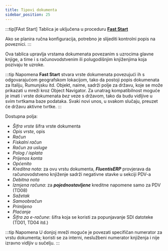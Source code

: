 ```yaml
---
title: Tipovi dokumenta
sidebar_position: 25
---
```


:::tip[FAst Start]
Tablica je uključena u proceduru [**Fast Start**](/docs/guide/fast-start)

Ako se planira ručna konfiguracija, potrebno je slijediti kontrolni popis na poveznici.
:::

Ova tablica upravlja vrstama dokumenata povezanim s uzrocima glavne knjige, a time i s računovodstvenim ili polugodišnjim knjiženjima koja pozivaju te uzroke.

:::tip Napomena
**Fast Start** stvara vrste dokumenata povezujući ih s odgovarajućom geografskom lokacijom, tako da postoji popis dokumenata za Italiju, Rumunjsku itd.
Objekt, naime, sadrži polje za državu, koje se može prikazati u mreži kroz Object Navigator. Za unatrag kompatibilnost moguće je imati i vrste dokumenata *bez* veze s državom, tako da budu vidljive u svim tvrtkama baze podataka.
Svaki novi unos, u svakom slučaju, preuzet će državu aktivne tvrtke.
:::

Dostupna polja:
- *Šifra vrste* šifra vrste dokumenta
- *Opis vrste*, opis
- *Račun*
- *Fiskalni račun*
- *Račun za usluge*
- *Polog / isplata*
- *Prijenos konta*
- *Općenito*
- *Kreditna nota*: za ovu vrstu dokumenta, ***FluentisERP*** provjerava da računovodstveno knjiženje sadrži negativne stavke u sekciji PDV-a
- *Debitna nota*
- *Izmjena računa*: za ***pojednostavljene*** kreditne napomene samo za PDV (TD08)
- *Sažetak*
- *Samoobračun*
- *Primljeno*
- *Plaćanje*
- *Šifra za e-račune*: šifra koja se koristi za popunjavanje SDI datoteke (TD01, TD04 itd.)

:::tip Napomena
U donjoj mreži moguće je povezati specifičan numerator za vrstu dokumenta; koristi se za interni, neslužbeni numerator knjiženja i nije izravno vidljiv u sučelju.
:::
